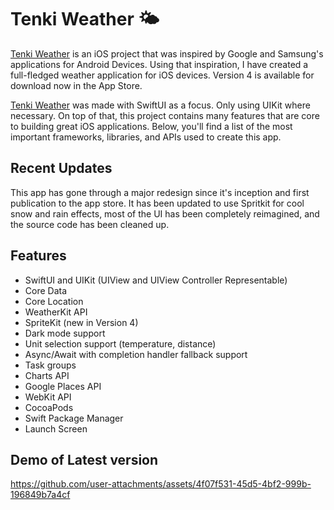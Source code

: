 # Tenki Weather 🌤️

[Tenki Weather](https://apps.apple.com/us/app/tenki-weather/id6451055649) is an iOS project that was inspired by Google and Samsung's applications for Android Devices. Using that inspiration, I have created a full-fledged weather application for iOS devices. Version 4 is available for download now in the App Store. 

[Tenki Weather](https://apps.apple.com/us/app/tenki-weather/id6451055649) was made with SwiftUI as a focus. Only using UIKit where necessary. On top of that, this project contains many features that are core to building great iOS applications. Below, you'll find a list of the most important frameworks, libraries, and APIs used to create this app. 

## Recent Updates
This app has gone through a major redesign since it's inception and first publication to the app store. It has been updated to use Spritkit for cool snow and rain effects, most of the UI has been completely reimagined, and the source code has been cleaned up.


## Features
- SwiftUI and UIKit (UIView and UIView Controller Representable)
- Core Data
- Core Location
- WeatherKit API
- SpriteKit (new in Version 4)
- Dark mode support 
- Unit selection support (temperature, distance)
- Async/Await with completion handler fallback support 
- Task groups
- Charts API
- Google Places API
- WebKit API
- CocoaPods
- Swift Package Manager
- Launch Screen


## Demo of Latest version



https://github.com/user-attachments/assets/4f07f531-45d5-4bf2-999b-196849b7a4cf
